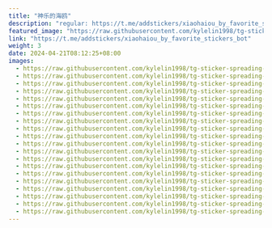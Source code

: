 ```yaml
---
title: "神乐的海鸥"
description: "regular: https://t.me/addstickers/xiaohaiou_by_favorite_stickers_bot"
featured_image: "https://raw.githubusercontent.com/kylelin1998/tg-sticker-spreading-worldwide-images/main/img/02b682e5-cb3d-4bbc-9d5a-82a31e52a4aa.jpg"
link: "https://t.me/addstickers/xiaohaiou_by_favorite_stickers_bot"
weight: 3
date: 2024-04-21T08:12:25+08:00
images:
  - https://raw.githubusercontent.com/kylelin1998/tg-sticker-spreading-worldwide-images/main/img/02b682e5-cb3d-4bbc-9d5a-82a31e52a4aa.jpg
  - https://raw.githubusercontent.com/kylelin1998/tg-sticker-spreading-worldwide-images/main/img/ff678bc8-c28c-4780-a59b-c38c73ea03f2.jpg
  - https://raw.githubusercontent.com/kylelin1998/tg-sticker-spreading-worldwide-images/main/img/3d469d04-8bfb-4f0c-9272-8b4dc08c8ca2.jpg
  - https://raw.githubusercontent.com/kylelin1998/tg-sticker-spreading-worldwide-images/main/img/de5b9524-71b1-47cc-8201-7eb84c38a251.jpg
  - https://raw.githubusercontent.com/kylelin1998/tg-sticker-spreading-worldwide-images/main/img/a1ddf251-7111-4621-b2ec-18e8985b0258.jpg
  - https://raw.githubusercontent.com/kylelin1998/tg-sticker-spreading-worldwide-images/main/img/1f62762f-c6d0-4bc1-923f-8e9681c59f57.jpg
  - https://raw.githubusercontent.com/kylelin1998/tg-sticker-spreading-worldwide-images/main/img/a44c5c0e-cf53-427c-a668-726ba5477021.jpg
  - https://raw.githubusercontent.com/kylelin1998/tg-sticker-spreading-worldwide-images/main/img/2bf927c4-b8c5-4629-8cd0-e705a7d137a1.jpg
  - https://raw.githubusercontent.com/kylelin1998/tg-sticker-spreading-worldwide-images/main/img/ad5d3a87-5d42-48cb-9106-174b1ba9c1a2.jpg
  - https://raw.githubusercontent.com/kylelin1998/tg-sticker-spreading-worldwide-images/main/img/641a87c3-c36c-402b-94a5-b716386a8a89.jpg
  - https://raw.githubusercontent.com/kylelin1998/tg-sticker-spreading-worldwide-images/main/img/5b84ded1-654e-4c41-8c37-c3773129013e.jpg
  - https://raw.githubusercontent.com/kylelin1998/tg-sticker-spreading-worldwide-images/main/img/d09d6eca-e923-447b-be1c-c87de3a29c44.jpg
  - https://raw.githubusercontent.com/kylelin1998/tg-sticker-spreading-worldwide-images/main/img/7d2a549b-345c-48da-84c4-20978b40339e.jpg
  - https://raw.githubusercontent.com/kylelin1998/tg-sticker-spreading-worldwide-images/main/img/73296f32-d391-434c-bf11-1c340e631d4a.jpg
  - https://raw.githubusercontent.com/kylelin1998/tg-sticker-spreading-worldwide-images/main/img/39804561-74a9-4cab-a61f-2b8b0571ec0f.jpg
  - https://raw.githubusercontent.com/kylelin1998/tg-sticker-spreading-worldwide-images/main/img/431bd522-3381-471c-a834-27f6f0cbed0b.jpg
  - https://raw.githubusercontent.com/kylelin1998/tg-sticker-spreading-worldwide-images/main/img/70a8bba6-2494-4a62-9989-0f4dc9755b77.jpg
  - https://raw.githubusercontent.com/kylelin1998/tg-sticker-spreading-worldwide-images/main/img/7f04e1a9-ca75-42ce-916e-1659c77c0216.jpg
  - https://raw.githubusercontent.com/kylelin1998/tg-sticker-spreading-worldwide-images/main/img/9b3fa1bb-2f95-427f-979e-d267d72f008c.jpg
  - https://raw.githubusercontent.com/kylelin1998/tg-sticker-spreading-worldwide-images/main/img/a96c525d-e1ce-49d0-b007-1b543c52d086.jpg
---
```

